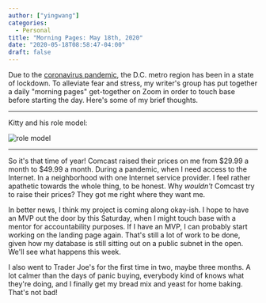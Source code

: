 ```yaml
---
author: ["yingwang"]
categories:
  - Personal
title: "Morning Pages: May 18th, 2020"
date: "2020-05-18T08:58:47-04:00"
draft: false
---
```


Due to the [coronavirus
pandemic](https://en.wikipedia.org/wiki/2019-20_coronavirus_pandemic), the D.C.
metro region has been in a state of lockdown. To alleviate fear and stress, my
writer's group has put together a daily "morning pages" get-together on Zoom in
order to touch base before starting the day. Here's some of my brief thoughts.

__________

Kitty and his role model:

![role model](/img/posts/2020/05/18/morning_pages.jpg)

__________

So it's that time of year! Comcast raised their prices on me from $29.99 a month
to $49.99 a month. During a pandemic, when I need access to the Internet. In a
neighborhood with one Internet service provider. I feel rather apathetic towards
the whole thing, to be honest. Why *wouldn't* Comcast try to raise their prices?
They got me right where they want me.

In better news, I think my project is coming along okay-ish. I hope to have an
MVP out the door by this Saturday, when I might touch base with a mentor for
accountability purposes. If I have an MVP, I can probably start working on the
landing page again. That's still a lot of work to be done, given how my database
is still sitting out on a public subnet in the open. We'll see what happens this
week.

I also went to Trader Joe's for the first time in two, maybe three months. A lot
calmer than the days of panic buying, everybody kind of knows what they're
doing, and I finally get my bread mix and yeast for home baking. That's not bad!
